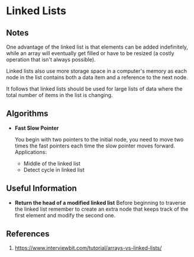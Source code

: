 # Linked Lists

## Notes

One advantage of the linked list is that elements can be added indefinitely, while an array will eventually get filled or have to be resized (a costly operation that isn't always possible).

Linked lists also use more storage space in a computer's memory as each node in the list contains both a data item and a reference to the next node.

It follows that linked lists should be used for large lists of data where the total number of items in the list is changing.

## Algorithms

- **Fast Slow Pointer**

  You begin with two pointers to the initial node, you need to move two times the fast pointers each time the slow pointer moves forward. Applications:

  - Middle of the linked list
  - Detect cycle in linked list

## Useful Information

- **Return the head of a modified linked list**
  Before beginning to traverse the linked list remember to create an extra node that keeps track of the first element and modify the second one.

## References

1. https://www.interviewbit.com/tutorial/arrays-vs-linked-lists/
